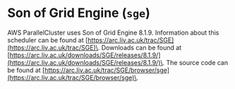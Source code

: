 # Son of Grid Engine \(`sge`\)<a name="schedulers.sge"></a>

AWS ParallelCluster uses Son of Grid Engine 8\.1\.9\. Information about this scheduler can be found at [https://arc.liv.ac.uk/trac/SGE](https://arc.liv.ac.uk/trac/SGE)\. Downloads can be found at [https://arc.liv.ac.uk/downloads/SGE/releases/8.1.9/](https://arc.liv.ac.uk/downloads/SGE/releases/8.1.9/)\. The source code can be found at [https://arc.liv.ac.uk/trac/SGE/browser/sge](https://arc.liv.ac.uk/trac/SGE/browser/sge)\.